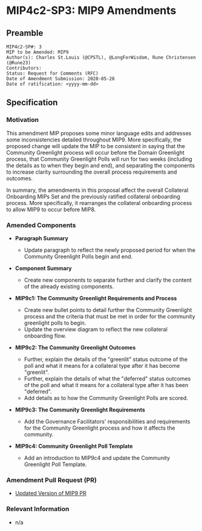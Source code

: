 # MIP4c2-SP3: MIP9 Amendments

## Preamble
```
MIP4c2-SP#: 3
MIP to be Amended: MIP9
Author(s): Charles St.Louis (@CPSTL), @LongForWisdom, Rune Christensen (@Rune23) 
Contributors:
Status: Request for Comments (RFC)
Date of Amendment Submission: 2020-05-28
Date of ratification: <yyyy-mm-dd>
```
## Specification
    
### Motivation

This amendment MIP proposes some minor language edits and addresses some inconsistencies detailed throughout MIP9. More specifically, the proposed change will update the MIP to be consistent in saying that the Community Greenlight process will occur before the Domain Greenlight process, that Community Greenlight Polls will run for two weeks (including the details as to when they begin and end), and separating the components to increase clarity surrounding the overall process requirements and outcomes. 

In summary, the amendments in this proposal affect the overall Collateral Onboarding MIPs Set and the previously ratified collateral onboarding process. More specifically, it rearranges the collateral onboarding process to allow MIP9 to occur before MIP8. 

### Amended Components

- **Paragraph Summary**
    - Update paragraph to reflect the newly proposed period for when the Community Greenlight Polls begin and end. 

- **Component Summary**
    - Create new components to separate further and clarify the content of the already existing components. 


- **MIP9c1: The Community Greenlight Requirements and Process**
    - Create new bullet points to detail further the Community Greenlight process and the criteria that must be met in order for the community greenlight polls to begin. 
    - Update the overview diagram to reflect the new collateral onboarding flow. 
 
- **MIP9c2: The Community Greenlight Outcomes**
    - Further, explain the details of the "greenlit" status outcome of the poll and what it means for a collateral type after it has become "greenlit". 
    - Further, explain the details of what the "deferred" status outcomes of the poll and what it means for a collateral type after it has been "deferred". 
    - Add details as to how the Community Greenlight Polls are scored. 

- **MIP9c3: The Community Greenlight Requirements**
    - Add the Governance Facilitators' responsibilities and requirements for the Community Greenlight process and how it affects the community. 

- **MIP9c4: Community Greenlight Poll Template**
    - Add an introduction to MIP9c4 and update the Community Greenlight Poll Template. 


### Amendment Pull Request (PR)
   - [Updated Version of MIP9 PR](https://github.com/makerdao/mips/pull/41)

### Relevant Information
   -  n/a
